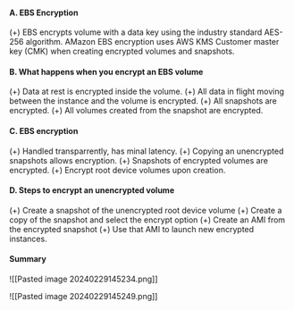 #### A. EBS Encryption
(+) EBS encrypts volume with a data key using the industry standard AES-256 algorithm. AMazon EBS encryption uses AWS KMS Customer master key (CMK) when creating encrypted volumes and snapshots.

#### B. What happens when you encrypt an EBS volume
(+) Data at rest is encrypted inside the volume.
(+) All data in flight moving between the instance and the volume is encrypted.
(+) All snapshots are encrypted.
(+) All volumes created from the snapshot are encrypted.

#### C. EBS encryption
(+) Handled transparrently, has minal latency.
(+) Copying an unencrypted snapshots allows encryption.
(+) Snapshots of encrypted volumes are encrypted.
(+) Encrypt root device volumes upon creation.

#### D. Steps to encrypt an unencrypted volume
(+) Create a snapshot of the unencrypted root device volume
(+) Create a copy of the snapshot and select the encrypt option
(+) Create an AMI from the encrypted snapshot
(+) Use that AMI to launch new encrypted instances.


#### Summary
![[Pasted image 20240229145234.png]]

![[Pasted image 20240229145249.png]]